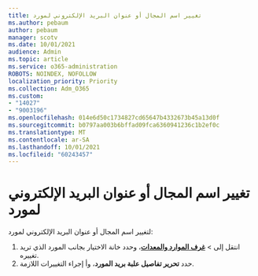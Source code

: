 ```yaml
---
title: تغيير اسم المجال أو عنوان البريد الإلكتروني لمورد
ms.author: pebaum
author: pebaum
manager: scotv
ms.date: 10/01/2021
audience: Admin
ms.topic: article
ms.service: o365-administration
ROBOTS: NOINDEX, NOFOLLOW
localization_priority: Priority
ms.collection: Adm_O365
ms.custom:
- "14027"
- "9003196"
ms.openlocfilehash: 014e6d50c1734827cd65647b4332673b45a13d0f
ms.sourcegitcommit: b0797aa003b6bffad09fca6360941236c1b2ef0c
ms.translationtype: MT
ms.contentlocale: ar-SA
ms.lasthandoff: 10/01/2021
ms.locfileid: "60243457"
---
```

# <a name="change-the-domain-name-or-email-address-of-a-resource"></a>تغيير اسم المجال أو عنوان البريد الإلكتروني لمورد

لتغيير اسم المجال أو عنوان البريد الإلكتروني لمورد:

1. انتقل إلى  >  [**غرف الموارد والمعدات**](https://admin.microsoft.com/#/ResourceMailbox)، وحدد خانة الاختيار بجانب المورد الذي تريد تغييره.
1. حدد **تحرير تفاصيل علبة بريد المورد**، وأ إجراء التغييرات اللازمة.
